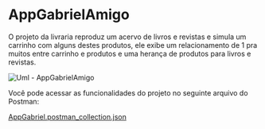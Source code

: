 ﻿# AppGabrielAmigo

O projeto da livraria reproduz um acervo de livros e revistas e simula um carrinho com alguns destes produtos, ele exibe um relacionamento de 1 pra muitos entre carrinho e produtos e uma herança de produtos para livros e revistas.

![Uml - AppGabrielAmigo](https://github.com/user-attachments/assets/c13ae998-bd5c-469a-97ec-d944b740539b)

Você pode acessar as funcionalidades do projeto no seguinte arquivo do Postman:

[AppGabriel.postman_collection.json](https://github.com/user-attachments/files/16742895/AppGabriel.postman_collection.json)

